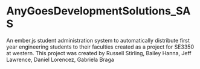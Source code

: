 # AnyGoesDevelopmentSolutions_SAS
An ember.js student administration system to automatically distribute first year engineering students to their faculties created as a project for SE3350 at western.
This project was created by Russell Stirling, Bailey Hanna, Jeff Lawrence, Daniel Lorencez, Gabriela Braga
